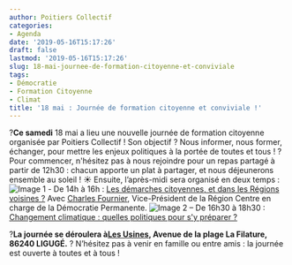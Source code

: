 ```yaml
---
author: Poitiers Collectif
categories:
- Agenda
date: '2019-05-16T15:17:26'
draft: false
lastmod: '2019-05-16T15:17:26'
slug: 18-mai-journee-de-formation-citoyenne-et-conviviale
tags:
- Démocratie
- Formation Citoyenne
- Climat
title: '18 mai : Journée de formation citoyenne et conviviale !'
---
```


?**Ce samedi** 18 mai a lieu une nouvelle journée de formation citoyenne organisée par Poitiers Collectif ! Son objectif ? Nous informer, nous former, échanger, pour mettre les enjeux politiques à la portée de toutes et tous ! ?️ Pour commencer, n'hésitez pas à nous rejoindre pour un repas partagé à partir de 12h30 : chacun apporte un plat à partager, et nous déjeunerons ensemble au soleil ! ☀️ Ensuite, l’après-midi sera organisé en deux temps : ![Image](http://poitierscollectif.fr/wp-content/uploads/2019/05/charlesfournier.jpg) 1️ - De 14h à 16h : [Les démarches citoyennes, et dans les Régions voisines ?](https://www.facebook.com/events/610260032825492/?acontext=%7B%22source%22%3A3%2C%22source_newsfeed_story_type%22%3A%22regular%22%2C%22action_history%22%3A%22%5B%7B%5C%22surface%5C%22%3A%5C%22newsfeed%5C%22%2C%5C%22mechanism%5C%22%3A%5C%22feed_story%5C%22%2C%5C%22extra_data%5C%22%3A%5B%5D%7D%5D%22%2C%22has_source%22%3Atrue%7D&source=3&source_newsfeed_story_type=regular&action_history=%5B%7B%22surface%22%3A%22newsfeed%22%2C%22mechanism%22%3A%22feed_story%22%2C%22extra_data%22%3A%5B%5D%7D%5D&has_source=1&__tn__=K-R&eid=ARBWHWF6HJI74d13Bikz27r4kGz_TxLRveBtxSeIitl7MI_Fp47bHGu-QUBjnXhrjab3Llx9UQu0Uqy_&fref=mentions&__xts__%5B0%5D=68.ARDK320Z6CYD8YAHH_vGemwxVVmzEqHjbUqjXE7OUUDW85tdUdZstEZwDrK3re4ZbpigdIUICiO7pvRYuKoFrIc5M7VhUz9_6cafdJkYCfGtakock8djYjdIqIN0OEKMnpEg0_gHfqCcyOun3wR-pcuXa0IQ_x_UnwYjju77-ooFEkWljzIveUhq1oAEAi8IW0IeRuTgFJdQwDRby643DqbG91DiIVR0k_pAOWr5I4wb8aXmBArgphUa_li2lajhSZLJXsU4wRM0fQJrS0QgG6Sk_TS47tzmlPu_eHtDcuKegTUzgOXoEoHNkgbqm53DEBY1XV3qXI0RsPqgknxI8sg) Avec [Charles Fournier](https://www.facebook.com/CharlesFournier.EELV/?__tn__=K-R&eid=ARBsykMJY05x53LlN_NrTiBjYEu12U1YcH8mVS_PcXA_ms06jLXK8HLRulZzCACwL0RaUEbDSbTfFpYt&fref=mentions&__xts__%5B0%5D=68.ARDK320Z6CYD8YAHH_vGemwxVVmzEqHjbUqjXE7OUUDW85tdUdZstEZwDrK3re4ZbpigdIUICiO7pvRYuKoFrIc5M7VhUz9_6cafdJkYCfGtakock8djYjdIqIN0OEKMnpEg0_gHfqCcyOun3wR-pcuXa0IQ_x_UnwYjju77-ooFEkWljzIveUhq1oAEAi8IW0IeRuTgFJdQwDRby643DqbG91DiIVR0k_pAOWr5I4wb8aXmBArgphUa_li2lajhSZLJXsU4wRM0fQJrS0QgG6Sk_TS47tzmlPu_eHtDcuKegTUzgOXoEoHNkgbqm53DEBY1XV3qXI0RsPqgknxI8sg), Vice-Président de la Région Centre en charge de la Démocratie Permanente.   ![Image](http://poitierscollectif.fr/wp-content/uploads/2019/05/changementclimatique.jpg) 2 – De 16h30 à 18h30 : [Changement climatique : quelles politiques pour s'y préparer ?](https://www.facebook.com/events/294113138199538/?acontext=%7B%22source%22%3A3%2C%22source_newsfeed_story_type%22%3A%22regular%22%2C%22action_history%22%3A%22%5B%7B%5C%22surface%5C%22%3A%5C%22newsfeed%5C%22%2C%5C%22mechanism%5C%22%3A%5C%22feed_story%5C%22%2C%5C%22extra_data%5C%22%3A%5B%5D%7D%5D%22%2C%22has_source%22%3Atrue%7D&source=3&source_newsfeed_story_type=regular&action_history=%5B%7B%22surface%22%3A%22newsfeed%22%2C%22mechanism%22%3A%22feed_story%22%2C%22extra_data%22%3A%5B%5D%7D%5D&has_source=1&__tn__=K-R&eid=ARAiBogBAiZRzUZkRqDAoHwj9kF6E6axa8hs4RXAw2CHEl_KuyzsVBYIc-lnx3emcaphjY4HCTnh2Szw&fref=mentions&__xts__%5B0%5D=68.ARDK320Z6CYD8YAHH_vGemwxVVmzEqHjbUqjXE7OUUDW85tdUdZstEZwDrK3re4ZbpigdIUICiO7pvRYuKoFrIc5M7VhUz9_6cafdJkYCfGtakock8djYjdIqIN0OEKMnpEg0_gHfqCcyOun3wR-pcuXa0IQ_x_UnwYjju77-ooFEkWljzIveUhq1oAEAi8IW0IeRuTgFJdQwDRby643DqbG91DiIVR0k_pAOWr5I4wb8aXmBArgphUa_li2lajhSZLJXsU4wRM0fQJrS0QgG6Sk_TS47tzmlPu_eHtDcuKegTUzgOXoEoHNkgbqm53DEBY1XV3qXI0RsPqgknxI8sg)  

?**La journée se déroulera à[Les Usines](https://www.facebook.com/LesUsinesLiguge/?__tn__=K-R&eid=ARD92OhecI9pWK1K6x9p0lg49BUijAiZXpOoeUnn1vFZt59ICWkXhXsDRG8s-zZHKfYPaXQspCAkM2vI&fref=mentions&__xts__%5B0%5D=68.ARDK320Z6CYD8YAHH_vGemwxVVmzEqHjbUqjXE7OUUDW85tdUdZstEZwDrK3re4ZbpigdIUICiO7pvRYuKoFrIc5M7VhUz9_6cafdJkYCfGtakock8djYjdIqIN0OEKMnpEg0_gHfqCcyOun3wR-pcuXa0IQ_x_UnwYjju77-ooFEkWljzIveUhq1oAEAi8IW0IeRuTgFJdQwDRby643DqbG91DiIVR0k_pAOWr5I4wb8aXmBArgphUa_li2lajhSZLJXsU4wRM0fQJrS0QgG6Sk_TS47tzmlPu_eHtDcuKegTUzgOXoEoHNkgbqm53DEBY1XV3qXI0RsPqgknxI8sg), Avenue de la plage La Filature, 86240 LIGUGÉ.**   ? N’hésitez pas à venir en famille ou entre amis : la journée est ouverte à toutes et à tous !
